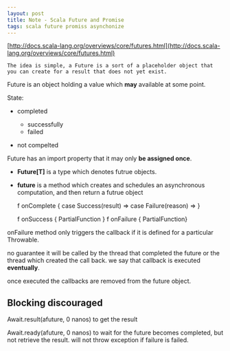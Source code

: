 ```yaml
---
layout: post
title: Note - Scala Future and Promise
tags: scala future promiss asynchonize
---
```


[http://docs.scala-lang.org/overviews/core/futures.html](http://docs.scala-lang.org/overviews/core/futures.html)

	The idea is simple, a Future is a sort of a placeholder object that you can create for a result that does not yet exist. 

Future is an object holding a value which **may** available at some point.

State: 

- completed

	- successfully
	- failed
	
- not compelted

Future has an import property that it may only **be assigned once**.

- **Future[T]** is a type which denotes futrue objects.
- **future** is a method which creates and schedules an asynchronous computation, and then return a futrue object


	f onComplete {
		case Success(result) =>
		case Failure(reason) =>
	}
	
	f onSuccess { PartialFunction }
	f onFailure { PartialFunction}
	
onFailure method only triggers the callback if it is defined for a particular Throwable.

no guarantee it will be called by the thread that completed the future or the thread which created the call back. we say that callback is executed **eventually**.

once executed the callbacks are removed from the future object.

## Blocking discouraged
Await.result(afuture, 0 nanos) to get the result

Await.ready(afuture, 0 nanos) to wait for the future becomes completed, but not retrieve the result. will not throw exception if failure is failed.
	
